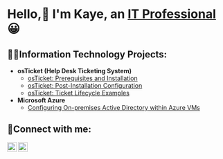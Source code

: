 <h1>Hello,🙌 I'm Kaye, an <a href="https://linkedin.com/in/lashunda-baker-7b3b3497">IT Professional</a>&#x1F600; </h1> 

<h2> 👩‍💻Information Technology Projects:</h2>

- <b>osTicket (Help Desk Ticketing System)</b>
  - [osTicket: Prerequisites and Installation](https://github.com/kayetech84/osticket-prereqs)
  - [osTicket: Post-Installation Configuration](https://github.com/kayetech84/post-install-config)
  - [osTicket: Ticket Lifecycle Examples](https://github.com/kayetech84/ticket-lifecycle)
- <b>Microsoft Azure</b>
  - [Configuring On-premises Active Directory within Azure VMs](https://github.com/kayetech84/configure-ad)


<h2>🤳Connect with me:</h2>


[<img align="left" alt="lashunda-baker-7b3b3497| LinkedIn" width="22px" src="https://cdn.jsdelivr.net/npm/simple-icons@v3/icons/linkedin.svg" />][linkedin]
[<img align="left" alt="kayetechlife24 | Instagram" width="22px" src="https://cdn.jsdelivr.net/npm/simple-icons@v3/icons/instagram.svg" />][instagram]

[instagram]: https://www.instagram.com/kayetechlife24
[linkedin]: https://linkedin.com/in/lashunda-baker-7b3b3497
